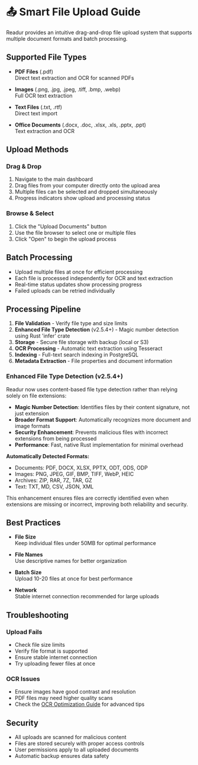 # 📤 Smart File Upload Guide

Readur provides an intuitive drag-and-drop file upload system that supports multiple document formats and batch processing.

## Supported File Types

- **PDF Files** (.pdf)  
  Direct text extraction and OCR for scanned PDFs
  
- **Images** (.png, .jpg, .jpeg, .tiff, .bmp, .webp)  
  Full OCR text extraction
  
- **Text Files** (.txt, .rtf)  
  Direct text import
  
- **Office Documents** (.docx, .doc, .xlsx, .xls, .pptx, .ppt)  
  Text extraction and OCR

## Upload Methods

### Drag & Drop
1. Navigate to the main dashboard
2. Drag files from your computer directly onto the upload area
3. Multiple files can be selected and dropped simultaneously
4. Progress indicators show upload and processing status

### Browse & Select
1. Click the "Upload Documents" button
2. Use the file browser to select one or multiple files
3. Click "Open" to begin the upload process

## Batch Processing

- Upload multiple files at once for efficient processing
- Each file is processed independently for OCR and text extraction
- Real-time status updates show processing progress
- Failed uploads can be retried individually

## Processing Pipeline

1. **File Validation** - Verify file type and size limits
2. **Enhanced File Type Detection** (v2.5.4+) - Magic number detection using Rust 'infer' crate
3. **Storage** - Secure file storage with backup (local or S3)
4. **OCR Processing** - Automatic text extraction using Tesseract
5. **Indexing** - Full-text search indexing in PostgreSQL
6. **Metadata Extraction** - File properties and document information

### Enhanced File Type Detection (v2.5.4+)

Readur now uses content-based file type detection rather than relying solely on file extensions:

- **Magic Number Detection**: Identifies files by their content signature, not just extension
- **Broader Format Support**: Automatically recognizes more document and image formats
- **Security Enhancement**: Prevents malicious files with incorrect extensions from being processed
- **Performance**: Fast, native Rust implementation for minimal overhead

**Automatically Detected Formats:**
- Documents: PDF, DOCX, XLSX, PPTX, ODT, ODS, ODP
- Images: PNG, JPEG, GIF, BMP, TIFF, WebP, HEIC
- Archives: ZIP, RAR, 7Z, TAR, GZ
- Text: TXT, MD, CSV, JSON, XML

This enhancement ensures files are correctly identified even when extensions are missing or incorrect, improving both reliability and security.

## Best Practices

- **File Size**  
  Keep individual files under 50MB for optimal performance
  
- **File Names**  
  Use descriptive names for better organization
  
- **Batch Size**  
  Upload 10-20 files at once for best performance
  
- **Network**  
  Stable internet connection recommended for large uploads

## Troubleshooting

### Upload Fails
- Check file size limits
- Verify file format is supported
- Ensure stable internet connection
- Try uploading fewer files at once

### OCR Issues
- Ensure images have good contrast and resolution
- PDF files may need higher quality scans
- Check the [OCR Optimization Guide](dev/OCR_OPTIMIZATION_GUIDE.md) for advanced tips

## Security

- All uploads are scanned for malicious content
- Files are stored securely with proper access controls
- User permissions apply to all uploaded documents
- Automatic backup ensures data safety